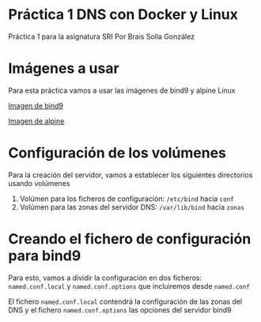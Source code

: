 # Práctica 1 DNS con Docker y Linux
Práctica 1 para la asignatura SRI
Por Brais Solla González

# Imágenes a usar
Para esta práctica vamos a usar las imágenes de bind9 y alpine Linux


[Imagen de bind9](https://hub.docker.com/r/internetsystemsconsortium/bind9)


[Imagen de alpine](https://hub.docker.com/_/alpine)


# Configuración de los volúmenes

Para la creación del servidor, vamos a establecer los siguientes directorios usando volúmenes

1. Volúmen para los ficheros de configuración: ```/etc/bind``` hacia ```conf```
2. Volúmen para las zonas del servidor DNS: ```/var/lib/bind``` hacia ```zonas```


# Creando el fichero de configuración para bind9

Para esto, vamos a dividir la configuración en dos ficheros: ```named.conf.local``` y ```named.conf.options``` que incluiremos desde ```named.conf```

El fichero ```named.conf.local``` contendrá la configuración de las zonas del DNS y el fichero ```named.conf.options``` las opciones del servidor bind9


